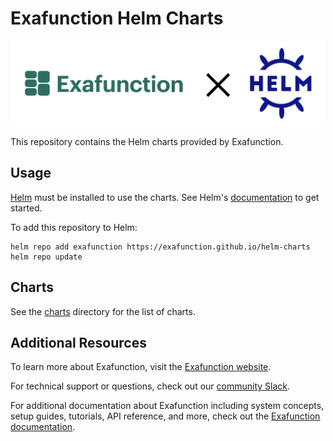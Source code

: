 # Exafunction Helm Charts

<img src="https://raw.githubusercontent.com/Exafunction/helm-charts/main/images/banner.png" alt="Banner" width="1280"/>

This repository contains the Helm charts provided by Exafunction.

## Usage

[Helm](https://helm.sh) must be installed to use the charts.
See Helm's [documentation](https://helm.sh/docs/) to get started.

To add this repository to Helm:

```console
helm repo add exafunction https://exafunction.github.io/helm-charts
helm repo update
```

## Charts

See the [charts](https://github.com/Exafunction/helm-charts/tree/main/charts) directory for the list of charts.

## Additional Resources

To learn more about Exafunction, visit the [Exafunction website](https://exafunction.com/).

For technical support or questions, check out our [community Slack](https://join.slack.com/t/exa-community/shared_invite/zt-1fx9dgcz5-aUg_UWW7zJYc_tYfw1TyNw).

For additional documentation about Exafunction including system concepts, setup guides, tutorials, API reference, and more, check out the [Exafunction documentation](https://docs.exafunction.com/).
